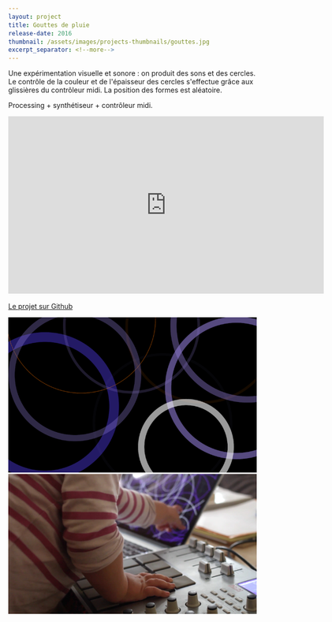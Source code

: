 ```yaml
---
layout: project
title: Gouttes de pluie
release-date: 2016
thumbnail: /assets/images/projects-thumbnails/gouttes.jpg
excerpt_separator: <!--more-->
---
```

Une expérimentation visuelle et sonore : on produit des sons et des cercles<!--more-->. Le contrôle de la couleur et de l'épaisseur des cercles s'effectue grâce aux glissières du contrôleur midi. La position des formes est aléatoire. 

Processing + synthétiseur + contrôleur midi.

<iframe src="https://player.vimeo.com/video/181485135" width="640" height="360" frameborder="0" webkitallowfullscreen mozallowfullscreen allowfullscreen></iframe>

[Le projet sur Github](https://github.com/patjennings/RainDropsMidiControlled)

![](/assets/images/projects/gouttes/01_rain_drops_2.png)
![](/assets/images/projects/gouttes/02_rain_drops.png)
